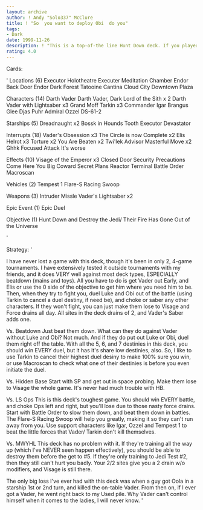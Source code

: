 ```yaml
---
layout: archive
author: ! Andy "Solo337" McClure
title: ! "So  you want to deploy Obi  do you"
tags:
- Dark
date: 1999-11-26
description: ! "This is a top-of-the line Hunt Down deck. If you played right, your opponent should be terrified to even deploy Luke or Obi, and how can they beat Vader and his best bud Tarkin without them?"
rating: 4.0
---
```

Cards: 

'
Locations (6)
Executor Holotheatre
Executer Meditation Chamber
Endor Back Door
Endor Dark Forest
Tatooine Cantina
Cloud City Downtown Plaza

Characters (14)
Darth Vader
Darth Vader, Dark Lord of the Sith x 2
Darth Vader with Lightsaber x3
Grand Moff Tarkin x3
Commander Igar
Brangus Glee
Djas Puhr
Admiral Ozzel
DS-61-2


Starships (5)
Dreadnaught x2
Bossk in Hounds Tooth
Executor
Devastator

Interrupts (18)
Vader's Obsession x3
The Circle is now Complete x2
Elis Helrot x3
Torture x2
You Are Beaten x2
Twi'lek Advisor
Masterful Move x2
Ghhk
Focused Attack
It's worse

Effects (10)
Visage of the Emperor x3
Closed Door
Security Precautions
Come Here You Big Coward
Secret Plans
Reactor Terminal
Battle Order
Macroscan

Vehicles (2)
Tempest 1
Flare-S Racing Swoop

Weapons (3)
Intruder Missle
Vader's Lightsaber x2

Epic Event (1)
Epic Duel

Objective (1)
Hunt Down and Destroy the Jedi/ Their Fire Has Gone Out of the Universe

'

Strategy: '


I have never lost a game with this deck, though it's been in only 2, 4-game tournaments. I have extensively tested it outside tournaments with my friends, and it does VERY well against most deck types, ESPECIALLY beatdown (mains and toys). All you have to do is get Vader out Early, and Elis or use the 0 side of the objective to get him where you need him to be. Then, when they try to fight you, duel Luke and Obi out of the battle (using Tarkin to cancel a duel destiny, if need be), and choke or saber any other characters. If they won't fight, you can just make them lose to Visage and Force drains all day. All sites in the deck drains of 2, and Vader's Saber adds one.

Vs. Beatdown
Just beat them down. What can they do against Vader without Luke and Obi? Not much. And if they do put out Luke or Obi, duel them right off the table. With all the 5, 6, and 7 destinies in this deck, you should win EVERY duel, but it has it's share low destinies, also. So, I like to use Tarkin to cancel their highest duel desiny to make 100% sure you win, or use Macroscan to check what one of their destinies is before you even initiate the duel.

Vs. Hidden Base
Start with SP and get out in space probing. Make them lose to Visage the whole game. It's never had much trouble with HB.

Vs. LS Ops
This is this deck's toughest game. You should win EVERY battle, and choke Ops left and right, but you'll lose due to those nasty force drains. Start with Battle Order to slow them down, and beat them down in battles. The Flare-S Racing Swoop will help you greatly, making it so they can't run away from you. Use support characters like Igar, Ozzel and Tempest 1 to beat the little forces that Vader/ Tarkin don't kill themselves.

Vs. MWYHL
This deck has no problem with it. If they're training all the way up (which I've NEVER seen happen effectively), you should be able to destroy them before the get to #5. If they're only training to Jedi Test #2, then they still can't hurt you badly. Your 2/2 sites give you a 2 drain w/o modifiers, and Visage is still there.

The only big loss I've ever had with this deck was when a guy got Oola in a starship 1st or 2nd turn, and killed the on-table Vader. From then on, if I ever got a Vader, he went right back to my Used pile. Why Vader can't control himself when it comes to the ladies, I will never know. '